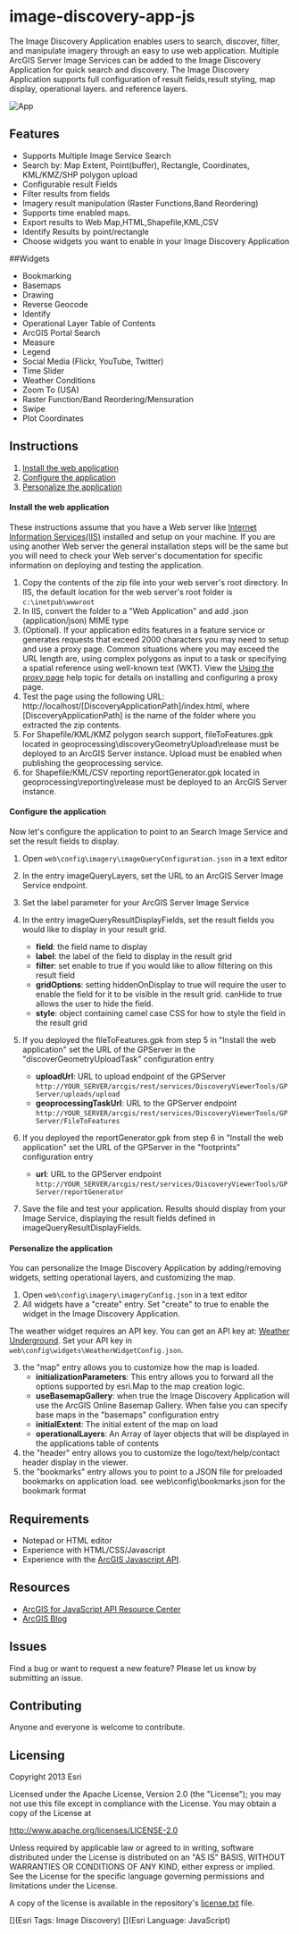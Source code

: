 # image-discovery-app-js

The Image Discovery Application enables users to search, discover, filter, and manipulate imagery through an easy to use web application. Multiple ArcGIS Server Image Services can be added to the Image Discovery Application for quick search and discovery. The Image Discovery Application supports full configuration of result fields,result styling, map display, operational layers. and reference layers.



![App](https://raw.github.com/Esri/text-and-legend-map-storytelling-template-js/master/images/storytelling-text-and-legend-map-template-js.png)

## Features
* Supports Multiple Image Service Search
* Search by: Map Extent, Point(buffer), Rectangle, Coordinates, KML/KMZ/SHP polygon upload
* Configurable result Fields
* Filter results from fields
* Imagery result manipulation (Raster Functions,Band Reordering)
* Supports time enabled maps.
* Export results to Web Map,HTML,Shapefile,KML,CSV
* Identify Results by point/rectangle
* Choose widgets you want to enable in your Image Discovery Application


##Widgets
* Bookmarking
* Basemaps
* Drawing
* Reverse Geocode
* Identify
* Operational Layer Table of Contents
* ArcGIS Portal Search
* Measure
* Legend
* Social Media (Flickr, YouTube, Twitter)
* Time Slider
* Weather Conditions
* Zoom To (USA)
* Raster Function/Band Reordering/Mensuration
* Swipe
* Plot Coordinates

## Instructions

1. [Install the web application](#install-the-web-application)
2. [Configure the application](#configure-the-application)
3. [Personalize the application](#personalize-the-application)

#### Install the web application

These instructions assume that you have a Web server like [Internet Information Services(IIS)](http://www.iis.net/) installed and setup on your machine. If you are using another Web server the general installation steps will be the same but you will need to check your Web server's documentation for specific information on deploying and testing the application.

1. Copy the contents of the zip file into your web server's root directory. In IIS, the default location for the web server's root folder is `c:\inetpub\wwwroot`
2. In IIS, convert the folder to a "Web Application" and add .json (application/json) MIME type
3. (Optional). If your application edits features in a feature service or generates requests that exceed 2000 characters you may need to setup and use a proxy page. Common situations where you may exceed the URL length are, using complex polygons as input to a task or specifying a spatial reference using well-known text (WKT). View the [Using the proxy page](http://help.arcgis.com/en/webapi/javascript/arcgis/jshelp/#ags_proxy) help topic for details on installing and configuring a proxy page.
4. Test the page using the following URL: http://localhost/[DiscoveryApplicationPath]/index.html, where [DiscoveryApplicationPath] is the name of the folder where you extracted the zip contents.
5. For Shapefile/KML/KMZ polygon search support, fileToFeatures.gpk located in geoprocessing\discoveryGeometryUpload\release must be deployed to an ArcGIS Server instance. Upload must be enabled when publishing the geoprocessing service.
6. for Shapefile/KML/CSV reporting reportGenerator.gpk located in geoprocessing\reporting\release must be deployed to an ArcGIS Server instance.

#### Configure the application

Now let's configure the application to point to an Search Image Service and set the result fields to display.

1. Open `web\config\imagery\imageQueryConfiguration.json` in a text editor
2. In the entry imageQueryLayers, set the URL to an ArcGIS Server Image Service endpoint.
3. Set the label parameter for your ArcGIS Server Image Service 
4. In the entry imageQueryResultDisplayFields, set the result fields you would like to display in your result grid.
    - **field**: the field name to display
    - **label**: the label of the field to display in the result grid
    - **filter**: set enable to true if you would like to allow filtering on this result field
    - **gridOptions**: setting hiddenOnDisplay to true will require the user to enable the field for it to be visible in the result grid. canHide to true allows the user to hide the field.
    - **style**: object containing camel case CSS for how to style the field in the result grid

5. If you deployed the fileToFeatures.gpk from step 5 in "Install the web application" set the URL of the GPServer in the "discoverGeometryUploadTask" configuration entry
    - **uploadUrl**: URL to upload endpoint of the GPServer `http://YOUR_SERVER/arcgis/rest/services/DiscoveryViewerTools/GPServer/uploads/upload`
    - **geoprocessingTaskUrl**: URL to the GPServer endpoint `http://YOUR_SERVER/arcgis/rest/services/DiscoveryViewerTools/GPServer/FileToFeatures`


6. If you deployed the reportGenerator.gpk from step 6 in "Install the web application" set the URL of the GPServer in the "footprints" configuration entry
    - **url**: URL to the GPServer endpoint `http://YOUR_SERVER/arcgis/rest/services/DiscoveryViewerTools/GPServer/reportGenerator`



7. Save the file and test your application. Results should display from your Image Service, displaying the result fields defined in imageQueryResultDisplayFields.

#### Personalize the application

You can personalize the Image Discovery Application by adding/removing widgets, setting operational layers, and customizing the map.

1. Open `web\config\imagery\imageryConfig.json` in a text editor
2. All widgets have a "create" entry. Set "create" to true to enable the widget in the Image Discovery Application.

The weather widget requires an API key. You can get an API key at: [Weather Underground](http://www.wunderground.com/weather/api/d/docs). Set your API key in `web\config\widgets\WeatherWidgetConfig.json`.

3. the "map" entry allows you to customize how the map is loaded. 
   - **initializationParameters**: This entry allows you to forward all the options supported by esri.Map to the map creation logic.
   - **useBasemapGallery**: when true the Image Discovery Application will use the ArcGIS Online Basemap Gallery. When false you can specify base maps in the "basemaps" configuration entry
   - **initialExtent**: The initial extent of the map on load
   - **operationalLayers**: An Array of layer objects that will be displayed in the applications table of contents
4. the "header" entry allows you to customize the logo/text/help/contact header display in the viewer.
5. the "bookmarks" entry allows you to point to a JSON file for preloaded bookmarks on application load. see web\config\bookmarks.json for the bookmark format


## Requirements

* Notepad or HTML editor
* Experience with HTML/CSS/Javascript
* Experience with the [ArcGIS Javascript API](http://links.esri.com/javascript).

## Resources

* [ArcGIS for JavaScript API Resource Center](http://help.arcgis.com/en/webapi/javascript/arcgis/index.html)
* [ArcGIS Blog](http://blogs.esri.com/esri/arcgis/)

## Issues

Find a bug or want to request a new feature?  Please let us know by submitting an issue.

## Contributing

Anyone and everyone is welcome to contribute.

## Licensing
Copyright 2013 Esri

Licensed under the Apache License, Version 2.0 (the "License");
you may not use this file except in compliance with the License.
You may obtain a copy of the License at

   http://www.apache.org/licenses/LICENSE-2.0

Unless required by applicable law or agreed to in writing, software
distributed under the License is distributed on an "AS IS" BASIS,
WITHOUT WARRANTIES OR CONDITIONS OF ANY KIND, either express or implied.
See the License for the specific language governing permissions and
limitations under the License.

A copy of the license is available in the repository's [license.txt](https://raw.github.com/ArcGIS/image-discovery-app-js/master/license.txt) file.

[](Esri Tags: Image Discovery)
[](Esri Language: JavaScript)
